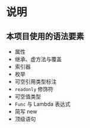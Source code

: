# 说明

## 本项目使用的语法要素

- 属性
- 继承、虚方法与覆盖
- 索引器
- 枚举
- 可空引用类型标注
- `readonly` 修饰符
- 可空值类型
- `Func` 与 Lambda 表达式
- 简写 new
- 顶级语句
